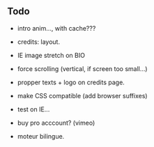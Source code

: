


## Todo

- intro anim..., with cache???

- credits: layout.

 - IE image stretch on BIO
 
 - force scrolling (vertical, if screen too small...)
 
 - propper  texts + logo on credits page.
 
 - make CSS compatible (add browser suffixes)
 
 - test on IE...
 
 
 
 - buy pro acccount? (vimeo)
 


 - moteur bilingue.
